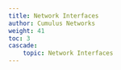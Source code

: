 ```yaml
---
title: Network Interfaces
author: Cumulus Networks
weight: 41
toc: 3
cascade:
    topic: Network Interfaces
---
```


